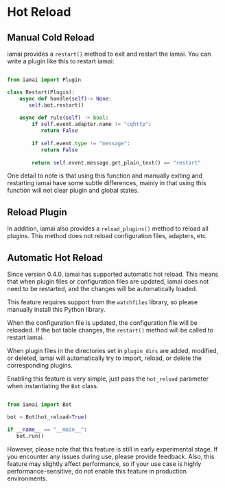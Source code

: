 # Hot Reload 

## Manual Cold Reload

iamai provides a `restart()` method to exit and restart the iamai. You can write a plugin like this to restart iamai:

```python

from iamai import Plugin

class Restart(Plugin):
    async def handle(self)-> None:
       self.bot.restart()
    
    async def rule(self) -> bool:
        if self.event.adapter.name != "cqhttp":
           return False
        
        if self.event.type != "message":
           return False
        
        return self.event.message.get_plain_text() == "restart"

```

One detail to note is that using this function and manually exiting and restarting iamai have some subtle differences, mainly in that using this function will not clear plugin and global states.

## Reload Plugin

In addition, iamai also provides a `reload_plugins()` method to reload all plugins. This method does not reload configuration files, adapters, etc.

## Automatic Hot Reload

Since version 0.4.0, iamai has supported automatic hot reload. This means that when plugin files or configuration files are updated, iamai does not need to be restarted, and the changes will be automatically loaded.

This feature requires support from the `watchfiles` library, so please manually install this Python library.

When the configuration file is updated, the configuration file will be reloaded. If the bot table changes, the `restart()` method will be called to restart iamai.

When plugin files in the directories set in `plugin_dirs` are added, modified, or deleted, iamai will automatically try to import, reload, or delete the corresponding plugins.

Enabling this feature is very simple, just pass the `hot_reload` parameter when instantiating the `Bot` class.

```python

from iamai import Bot

bot = Bot(hot_reload=True)

if __name__ == "__main__":
   bot.run()
```


However, please note that this feature is still in early experimental stage. If you encounter any issues during use, please provide feedback. Also, this feature may slightly affect performance, so if your use case is highly performance-sensitive, do not enable this feature in production environments.